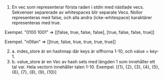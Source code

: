 1. En vec som representerar första raden i stdin med nästlade vecs. Sekvenser separerade av whitespaces blir separate Vecs. Nollor representeras med false, och alla andra (icke-whitespace) karaktärer representeras med true.

Exempel. "0100 1001" => \[\[false, true, false, false], \[true, false, false, true\]\]

Exempel. "n0llan" => \[\[true, false, true, true, true, true\]\]

2. a. index_store är en hashmap där keys är siffrorna 1-10, och value = key-1.
2. b. value_store är en Vec av hash sets med längden 1 som innehåller ett tal var. Hela vectorn innehåller talen 1-10.
   Exempel. [{1}, {2}, {3}, {4}, {5}, {6}, {7}, {8}, {9}, {10}]
